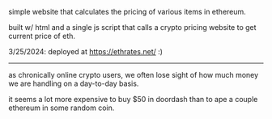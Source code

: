 simple website that calculates the pricing of various items in ethereum.

built w/ html and a single js script that calls a crypto pricing website to get current price of eth.

3/25/2024: deployed at https://ethrates.net/ :)

----------------------------------------------------------------------------------------------------------------

as chronically online crypto users, we often lose sight of how much money we are handling on a day-to-day basis.

it seems a lot more expensive to buy $50 in doordash than to ape a couple ethereum in some random coin.
